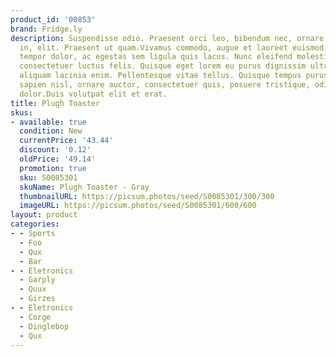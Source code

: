```yaml
---
product_id: '00853'
brand: Fridge.ly
description: Suspendisse odio. Praesent orci leo, bibendum nec, ornare et, nonummy
  in, elit. Praesent ut quam.Vivamus commodo, augue et laoreet euismod, sem sapien
  tempor dolor, ac egestas sem ligula quis lacus. Nunc eleifend molestie velit. Morbi
  consectetuer luctus felis. Quisque eget lorem eu purus dignissim ultricies. Nam
  aliquam lacinia enim. Pellentesque vitae tellus. Quisque tempus purus eu ante.Vestibulum
  sapien nisl, ornare auctor, consectetuer quis, posuere tristique, odio. Donec ut
  dolor.Duis volutpat elit et erat.
title: Plugh Toaster
skus:
- available: true
  condition: New
  currentPrice: '43.44'
  discount: '0.12'
  oldPrice: '49.14'
  promotion: true
  sku: S0085301
  skuName: Plugh Toaster - Gray
  thumbnailURL: https://picsum.photos/seed/S0085301/300/300
  imageURL: https://picsum.photos/seed/S0085301/600/600
layout: product
categories:
- - Sports
  - Foo
  - Qux
  - Bar
- - Eletronics
  - Garply
  - Quux
  - Girzes
- - Eletronics
  - Corge
  - Dinglebop
  - Qux
---
```

